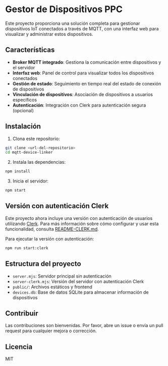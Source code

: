 # Gestor de Dispositivos PPC

Este proyecto proporciona una solución completa para gestionar dispositivos IoT conectados a través de MQTT, con una interfaz web para visualizar y administrar estos dispositivos.

## Características

- **Broker MQTT integrado**: Gestiona la comunicación entre dispositivos y el servidor
- **Interfaz web**: Panel de control para visualizar todos los dispositivos conectados
- **Gestión de estado**: Seguimiento en tiempo real del estado de conexión de dispositivos
- **Vinculación de dispositivos**: Asociación de dispositivos a usuarios específicos
- **Autenticación**: Integración con Clerk para autenticación segura (opcional)

## Instalación

1. Clona este repositorio:
```bash
git clone <url-del-repositorio>
cd mqtt-device-linker
```

2. Instala las dependencias:
```bash
npm install
```

3. Inicia el servidor:
```bash
npm start
```

## Versión con autenticación Clerk

Este proyecto ahora incluye una versión con autenticación de usuarios utilizando [Clerk](https://clerk.dev). Para más información sobre cómo configurar y usar esta funcionalidad, consulta [README-CLERK.md](./README-CLERK.md).

Para ejecutar la versión con autenticación:
```bash
npm run start:clerk
```

## Estructura del proyecto

- `server.mjs`: Servidor principal sin autenticación
- `server-clerk.mjs`: Versión del servidor con autenticación Clerk
- `public/`: Archivos estáticos y frontend
- `devices.db`: Base de datos SQLite para almacenar información de dispositivos

## Contribuir

Las contribuciones son bienvenidas. Por favor, abre un issue o envía un pull request para cualquier mejora o corrección.

## Licencia

MIT
